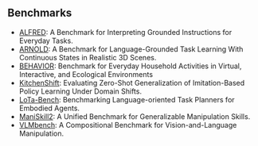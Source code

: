 ## Benchmarks

- [ALFRED](https://askforalfred.com/): A Benchmark for Interpreting Grounded Instructions for Everyday Tasks.
- [ARNOLD](https://arnold-benchmark.github.io/): A Benchmark for Language-Grounded Task Learning With Continuous States in Realistic 3D Scenes.
- [BEHAVIOR](https://behavior.stanford.edu/): Benchmark for Everyday Household Activities in Virtual, Interactive, and Ecological Environments
- [KitchenShift](https://openreview.net/pdf?id=DdglKo8hBq0): Evaluating Zero-Shot Generalization of Imitation-Based Policy Learning Under Domain Shifts.
- [LoTa-Bench](https://github.com/lbaa2022/LLMTaskPlanning): Benchmarking Language-oriented Task Planners for Embodied Agents.
- [ManiSkill2](https://maniskill2.github.io/): A Unified Benchmark for Generalizable Manipulation Skills.
- [VLMbench](https://sites.google.com/ucsc.edu/vlmbench/home):  A Compositional Benchmark for Vision-and-Language Manipulation.

